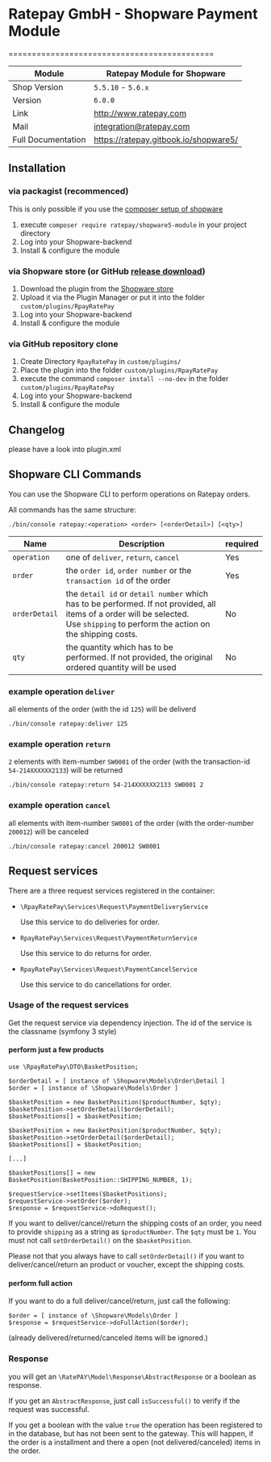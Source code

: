 # Ratepay GmbH - Shopware Payment Module
============================================

|Module | Ratepay Module for Shopware
|------|----------
|Shop Version | `5.5.10` - `5.6.x`
|Version | `6.0.0`
|Link | http://www.ratepay.com
|Mail | integration@ratepay.com
|Full Documentation | https://ratepay.gitbook.io/shopware5/

## Installation

### via packagist (recommenced)
This is only possible if you use the [composer setup of shopware](https://developers.shopware.com/developers-guide/shopware-composer/)
1. execute `composer require ratepay/shopware5-module` in your project directory
3. Log into your Shopware-backend
4. Install & configure the module

### via Shopware store (or GitHub [release download](https://github.com/ratepay/shopware5-module/releases))
1. Download the plugin from the [Shopware store](https://store.shopware.com/rpay00625f/ratepay-payment-plugin-for-shopware-5.html)
2. Upload it via the Plugin Manager or put it into the folder `custom/plugins/RpayRatePay`
3. Log into your Shopware-backend
4. Install & configure the module

### via GitHub repository clone
1. Create Directory `RpayRatePay` in `custom/plugins/`
2. Place the plugin into the folder `custom/plugins/RpayRatePay`
3. execute the command `composer install --no-dev` in the folder `custom/plugins/RpayRatePay`
4. Log into your Shopware-backend
5. Install & configure the module

## Changelog
please have a look into plugin.xml

## Shopware CLI Commands
You can use the Shopware CLI to perform operations on Ratepay orders.

All commands has the same structure:

``` 
./bin/console ratepay:<operation> <order> [<orderDetail>] [<qty>] 
```

| Name          | Description                                                                                                                                                                                     | required |
|---------------|-------------------------------------------------------------------------------------------------------------------------------------------------------------------------------------------------|----------|
| `operation`   | one of `deliver`, `return`, `cancel`                                                                                                                                                            | Yes      |
| `order`       | the `order id`, `order number` or the ` transaction id` of the order                                                                                                                        | Yes      |
| `orderDetail` | the `detail id` or `detail number` which has to be performed. If not provided, all items of a order will be selected.<br>Use `shipping` to perform the action on the shipping costs. | No       |
| `qty`         | the quantity which has to be performed. If not provided, the original ordered quantity will be used                                                                                          | No       |

### example operation `deliver`
all elements of the order (with the id `125`) will be deliverd
``` 
./bin/console ratepay:deliver 125
```
### example operation `return`
`2` elements with item-number `SW0001` of the order (with the transaction-id `54-214XXXXXX2133`) will be returned
``` 
./bin/console ratepay:return 54-214XXXXXX2133 SW0001 2
```
### example operation `cancel`
all elements with item-number `SW0001` of the order (with the order-number `200012`) will be canceled
``` 
./bin/console ratepay:cancel 200012 SW0001
```

## Request services
There are a three request services registered in the container:
- `\RpayRatePay\Services\Request\PaymentDeliveryService`
    
    Use this service to do deliveries for order.
- `RpayRatePay\Services\Request\PaymentReturnService`

    Use this service to do returns for order.
- `RpayRatePay\Services\Request\PaymentCancelService`

    Use this service to do cancellations for order.

### Usage of the request services

Get the request service via dependency injection. The id of the service is the classname (symfony 3 style)

#### perform just a few products
```
use \RpayRatePay\DTO\BasketPosition;

$orderDetail = [ instance of \Shopware\Models\Order\Detail ]
$order = [ instance of \Shopware\Models\Order ]

$basketPosition = new BasketPosition($productNumber, $qty);
$basketPosition->setOrderDetail($orderDetail);
$basketPositions[] = $basketPosition;

$basketPosition = new BasketPosition($productNumber, $qty);
$basketPosition->setOrderDetail($orderDetail);
$basketPositions[] = $basketPosition;

[...]

$basketPositions[] = new BasketPosition(BasketPosition::SHIPPING_NUMBER, 1);
 
$requestService->setItems($basketPositions);
$requestService->setOrder($order);
$response = $requestService->doRequest();
```

If you want to deliver/cancel/return the shipping costs of an order, you need to provide `shipping` as a string as `$productNumber`. The `$qty` must be `1`. 
You must not call `setOrderDetail()` on the `$basketPosition`.

Please not that you always have to call `setOrderDetail()` if you want to deliver/cancel/return an product or voucher, except the shipping costs.


#### perform full action
If you want to do a full deliver/cancel/return, just call the following:
```
$order = [ instance of \Shopware\Models\Order ]
$response = $requestService->doFullAction($order);
```
(already delivered/returned/canceled items will be ignored.)

### Response
you will get an `\RatePAY\Model\Response\AbstractResponse` or a boolean as response.

If you get an `AbstractResponse`, just call `isSuccessful()` to verify if the request was successful.

If you get a boolean with the value `true` the operation has been registered to in the database, but has not been sent to the gateway.
This will happen, if the order is a installment and there a open (not delivered/canceled) items in the order.
